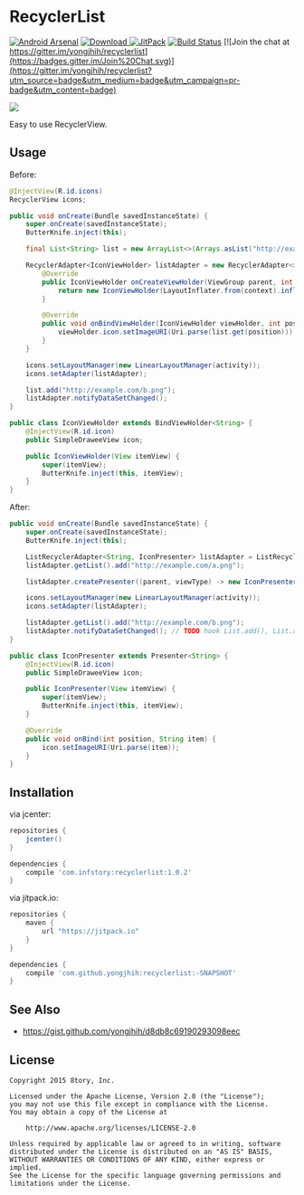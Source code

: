 # RecyclerList

[![Android Arsenal](https://img.shields.io/badge/Android%20Arsenal-RecyclerList-green.svg?style=flat)](https://android-arsenal.com/details/1/2151)
[![Download](https://api.bintray.com/packages/yongjhih/maven/recyclerlist/images/download.svg) ](https://bintray.com/yongjhih/maven/recyclerlist/_latestVersion)
[![JitPack](https://img.shields.io/github/tag/yongjhih/recyclerlist.svg?label=JitPack)](https://jitpack.io/#yongjhih/recyclerlist)
[![Build Status](https://travis-ci.org/yongjhih/RecyclerList.svg)](https://travis-ci.org/yongjhih/RecyclerList)
[![Join the chat at https://gitter.im/yongjhih/recyclerlist](https://badges.gitter.im/Join%20Chat.svg)](https://gitter.im/yongjhih/recyclerlist?utm_source=badge&utm_medium=badge&utm_campaign=pr-badge&utm_content=badge)

![](art/recyclerlist.png)

Easy to use RecyclerView.

## Usage

Before:

```java
@InjectView(R.id.icons)
RecyclerView icons;

public void onCreate(Bundle savedInstanceState) {
    super.onCreate(savedInstanceState);
    ButterKnife.inject(this);

    final List<String> list = new ArrayList<>(Arrays.asList("http://example.com/a.png")));

    RecyclerAdapter<IconViewHolder> listAdapter = new RecyclerAdapter<>() {
        @Override
        public IconViewHolder onCreateViewHolder(ViewGroup parent, int viewType) {
            return new IconViewHolder(LayoutInflater.from(context).inflate(R.layout.item_icon, parent, false)));
        }

        @Override
        public void onBindViewHolder(IconViewHolder viewHolder, int position) {
            viewHolder.icon.setImageURI(Uri.parse(list.get(position)));
        }
    }

    icons.setLayoutManager(new LinearLayoutManager(activity));
    icons.setAdapter(listAdapter);

    list.add("http://example.com/b.png");
    listAdapter.notifyDataSetChanged();
}
```

```java
public class IconViewHolder extends BindViewHolder<String> {
    @InjectView(R.id.icon)
    public SimpleDraweeView icon;

    public IconViewHolder(View itemView) {
        super(itemView);
        ButterKnife.inject(this, itemView);
    }
}
```

After:

```java
public void onCreate(Bundle savedInstanceState) {
    super.onCreate(savedInstanceState);
    ButterKnife.inject(this);

    ListRecyclerAdapter<String, IconPresenter> listAdapter = ListRecyclerAdapter.create();
    listAdapter.getList().add("http://example.com/a.png");

    listAdapter.createPresenter((parent, viewType) -> new IconPresenter(LayoutInflater.from(context).inflate(R.layout.item_icon, parent, false)));

    icons.setLayoutManager(new LinearLayoutManager(activity));
    icons.setAdapter(listAdapter);

    listAdapter.getList().add("http://example.com/b.png");
    listAdapter.notifyDataSetChanged(); // TODO hook List.add(), List.addAll(), etc. modifitable operations
}
```

```java
public class IconPresenter extends Presenter<String> {
    @InjectView(R.id.icon)
    public SimpleDraweeView icon;

    public IconPresenter(View itemView) {
        super(itemView);
        ButterKnife.inject(this, itemView);
    }

    @Override
    public void onBind(int position, String item) {
        icon.setImageURI(Uri.parse(item));
    }
}
```

## Installation

via jcenter:

```gradle
repositories {
    jcenter()
}

dependencies {
    compile 'com.infstory:recyclerlist:1.0.2'
}
```

via jitpack.io:

```gradle
repositories {
    maven {
        url "https://jitpack.io"
    }
}

dependencies {
    compile 'com.github.yongjhih:recyclerlist:-SNAPSHOT'
}
```

## See Also

* https://gist.github.com/yongjhih/d8db8c69190293098eec

## License

```
Copyright 2015 8tory, Inc.

Licensed under the Apache License, Version 2.0 (the "License");
you may not use this file except in compliance with the License.
You may obtain a copy of the License at

    http://www.apache.org/licenses/LICENSE-2.0

Unless required by applicable law or agreed to in writing, software
distributed under the License is distributed on an "AS IS" BASIS,
WITHOUT WARRANTIES OR CONDITIONS OF ANY KIND, either express or implied.
See the License for the specific language governing permissions and
limitations under the License.
```
